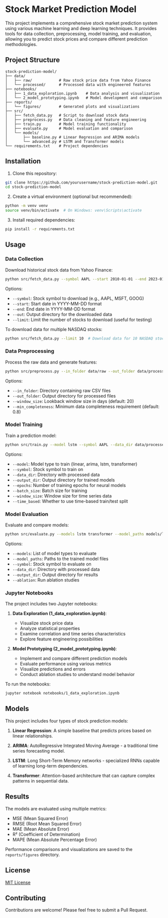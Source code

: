 # Stock Market Prediction Model

This project implements a comprehensive stock market prediction system using various machine learning and deep learning techniques. It provides tools for data collection, preprocessing, model training, and evaluation, allowing you to predict stock prices and compare different prediction methodologies.

## Project Structure

```
stock-prediction-model/
├── data/
│   ├── raw/            # Raw stock price data from Yahoo Finance
│   └── processed/      # Processed data with engineered features
├── notebooks/
│   ├── 1_data_exploration.ipynb    # Data analysis and visualization
│   └── 2_model_prototyping.ipynb   # Model development and comparison
├── reports/
│   └── figures/        # Generated plots and visualizations
├── src/
│   ├── fetch_data.py   # Script to download stock data
│   ├── preprocess.py   # Data cleaning and feature engineering
│   ├── train.py        # Model training functionality
│   ├── evaluate.py     # Model evaluation and comparison
│   └── models/
│       ├── baseline.py # Linear Regression and ARIMA models
│       └── advanced.py # LSTM and Transformer models
└── requirements.txt    # Project dependencies
```

## Installation

1. Clone this repository:
```bash
git clone https://github.com/yourusername/stock-prediction-model.git
cd stock-prediction-model
```

2. Create a virtual environment (optional but recommended):
```bash
python -m venv venv
source venv/bin/activate  # On Windows: venv\Scripts\activate
```

3. Install required dependencies:
```bash
pip install -r requirements.txt
```

## Usage

### Data Collection

Download historical stock data from Yahoo Finance:

```bash
python src/fetch_data.py --symbol AAPL --start 2010-01-01 --end 2023-01-01 --out data/raw
```

Options:
- `--symbol`: Stock symbol to download (e.g., AAPL, MSFT, GOOG)
- `--start`: Start date in YYYY-MM-DD format
- `--end`: End date in YYYY-MM-DD format
- `--out`: Output directory for the downloaded data
- `--limit`: Limit the number of stocks to download (useful for testing)

To download data for multiple NASDAQ stocks:
```bash
python src/fetch_data.py --limit 10  # Download data for 10 NASDAQ stocks
```

### Data Preprocessing

Process the raw data and generate features:

```bash
python src/preprocess.py --in_folder data/raw --out_folder data/processed
```

Options:
- `--in_folder`: Directory containing raw CSV files
- `--out_folder`: Output directory for processed files
- `--window_size`: Lookback window size in days (default: 20)
- `--min_completeness`: Minimum data completeness requirement (default: 0.8)

### Model Training

Train a prediction model:

```bash
python src/train.py --model lstm --symbol AAPL --data_dir data/processed --output_dir models
```

Options:
- `--model`: Model type to train (linear, arima, lstm, transformer)
- `--symbol`: Stock symbol to train on
- `--data_dir`: Directory with processed data
- `--output_dir`: Output directory for trained models
- `--epochs`: Number of training epochs for neural models
- `--batch_size`: Batch size for training
- `--window_size`: Window size for time series data
- `--time_based`: Whether to use time-based train/test split

### Model Evaluation

Evaluate and compare models:

```bash
python src/evaluate.py --models lstm transformer --model_paths models/lstm/AAPL_lstm_timestamp.h5 models/transformer/AAPL_transformer_timestamp.h5 --symbol AAPL
```

Options:
- `--models`: List of model types to evaluate
- `--model_paths`: Paths to the trained model files
- `--symbol`: Stock symbol to evaluate on
- `--data_dir`: Directory with processed data
- `--output_dir`: Output directory for results
- `--ablation`: Run ablation studies

### Jupyter Notebooks

The project includes two Jupyter notebooks:

1. **Data Exploration (1_data_exploration.ipynb)**:
   - Visualize stock price data
   - Analyze statistical properties
   - Examine correlation and time series characteristics
   - Explore feature engineering possibilities

2. **Model Prototyping (2_model_prototyping.ipynb)**:
   - Implement and compare different prediction models
   - Evaluate performance using various metrics
   - Visualize predictions and errors
   - Conduct ablation studies to understand model behavior

To run the notebooks:
```bash
jupyter notebook notebooks/1_data_exploration.ipynb
```

## Models

This project includes four types of stock prediction models:

1. **Linear Regression**: A simple baseline that predicts prices based on linear relationships.

2. **ARIMA**: AutoRegressive Integrated Moving Average - a traditional time series forecasting model.

3. **LSTM**: Long Short-Term Memory networks - specialized RNNs capable of learning long-term dependencies.

4. **Transformer**: Attention-based architecture that can capture complex patterns in sequential data.

## Results

The models are evaluated using multiple metrics:
- MSE (Mean Squared Error)
- RMSE (Root Mean Squared Error)
- MAE (Mean Absolute Error)
- R² (Coefficient of Determination)
- MAPE (Mean Absolute Percentage Error)

Performance comparisons and visualizations are saved to the `reports/figures` directory.

## License

[MIT License](LICENSE)

## Contributing

Contributions are welcome! Please feel free to submit a Pull Request.